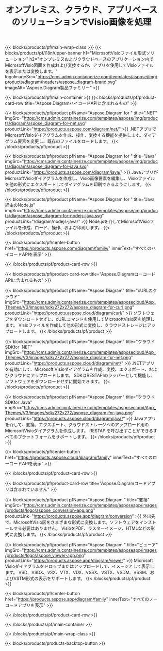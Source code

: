 ﻿---
title: オンプレミス、クラウド、アプリベースのソリューションでVisio画像を処理 
weight: 1110
url: /ja/
description: High CodeAPIまたはクラウドベースのSDKを介してMicrosoftVisio図面を作成、処理、変換します。または、クロスプラットフォームアプリを使用して、Visioファイルを表示または変換します。
---
{{< blocks/products/pf/main-wrap-class >}}
{{< blocks/products/pf/i18n/upper-banner h1="MicrosoftVisioファイル形式ソリューション" h2="オンプレミスおよびクラウドベースのアプリケーション内でMicrosoftVisio図面を作成および変換するか、アプリを使用してVisioファイルを表示または変換します。" logoImageSrc="https://cms.admin.containerize.com/templates/aspose/img/products/diagram/headers/aspose_diagram-brand.svg" imageAlt="Aspose.Diagram製品ファミリー" >}}

{{< blocks/products/pf/main-container >}}
{{< blocks/products/pf/product-card-row title="Aspose.DiagramハイコードAPIに含まれるもの" >}}

{{< blocks/products/pf/product pfName="Aspose.Diagram for " title=".NET" imgSrc="https://cms.admin.containerize.com/templates/aspose/img/products/diagram/aspose_diagram-for-net.svg" productLink="https://products.aspose.com/diagram/net/" >}}
.NETアプリでMicrosoftVisioダイアグラムを作成、操作、変換する機能を提供します。ダイアグラム要素を変更し、既存のファイルをロードします。
{{< /blocks/products/pf/product >}}

{{< blocks/products/pf/product pfName="Aspose.Diagram for " title="Java" imgSrc="https://cms.admin.containerize.com/templates/aspose/img/products/diagram/aspose_diagram-for-java.svg" productLink="https://products.aspose.com/diagram/java/" >}}
JavaアプリがMicrosoftVisioダイアグラムを作成し、Visio画像要素を編集し、Visioファイルを他の形式にエクスポートしてダイアグラムを印刷できるようにします。
{{< /blocks/products/pf/product >}}

{{< blocks/products/pf/product pfName="Aspose.Diagram for " title="Java経由のNode.js" imgSrc="https://cms.admin.containerize.com/templates/aspose/img/products/diagram/aspose_diagram-for-nodejs-java.svg" productLink="/diagram/nodejs-java/" >}}
Node.jsを介してMicrosoftVisioファイルを作成、ロード、操作、および印刷します。
{{< /blocks/products/pf/product >}}

{{< blocks/products/pf/center-button href="https://products.aspose.com/diagram/family/" innerText="すべてのハイコードAPIを表示" >}}

{{< /blocks/products/pf/product-card-row >}}

{{< blocks/products/pf/product-card-row title="Aspose.DiagramローコードAPIに含まれるもの" >}}

{{< blocks/products/pf/product pfName="Aspose.Diagram" title="cURLのクラウド" imgSrc="https://cms.admin.containerize.com/templates/asposecloud/App_Themes/V3/images/sdk/272x272/aspose_diagram-for-curl.png" productLink="https://products.aspose.cloud/diagram/curl/" >}}
ソフトウェアをダウンロードせずに、cURLコマンドを使用してMicrosoftVisio図を処理します。 Visioファイルを作成して他の形式に変換し、クラウドストレージにアップロードします。
{{< /blocks/products/pf/product >}}

{{< blocks/products/pf/product pfName="Aspose.Diagram" title="クラウドSDKfor .NET" imgSrc="https://cms.admin.containerize.com/templates/asposecloud/App_Themes/V3/images/sdk/272x272/aspose_diagram-for-net.png" productLink="https://products.aspose.cloud/diagram/net/" >}}
.NETアプリを有効にして、Microsoft Visioダイアグラムを作成、変換、エクスポート、およびクラウドにアップロードします。 SDKはRESTAPIのラッパーとして機能し、ソフトウェアをダウンロードせずに開始できます。
{{< /blocks/products/pf/product >}}

{{< blocks/products/pf/product pfName="Aspose.Diagram" title="クラウドSDKfor Java" imgSrc="https://cms.admin.containerize.com/templates/asposecloud/App_Themes/V3/images/sdk/272x272/aspose_diagram-for-java.png" productLink="https://products.aspose.cloud/diagram/java/" >}}
Javaアプリを介して、変換、エクスポート、クラウドストレージへのアップロード用のMicrosoftVisioダイアグラムを作成します。 RESTAPIを呼び出すことができるすべてのプラットフォームをサポートします。
{{< /blocks/products/pf/product >}}

{{< blocks/products/pf/center-button href="https://products.aspose.cloud/diagram/family" innerText="すべてのローコードAPIを表示" >}}

{{< /blocks/products/pf/product-card-row >}}

{{< blocks/products/pf/product-card-row title="Aspose.Diagramコードアプリは含まれていません" >}}

{{< blocks/products/pf/product pfName="Aspose.Diagram " title="変換" imgSrc="https://cms.admin.containerize.com/templates/asposeapp/images/products/logo/aspose_conversion-app.png" productLink="https://products.aspose.app/diagram/conversion" >}}
外出先で、MicrosoftVisio図をさまざまな形式に変換します。ソフトウェアをインストールする必要はありません。 VisioをPDF、ラスターイメージ、HTMLなどの形式に変換します。
{{< /blocks/products/pf/product >}}

{{< blocks/products/pf/product pfName="Aspose.Diagram " title="ビューア" imgSrc="https://cms.admin.containerize.com/templates/asposeapp/images/products/logo/aspose_viewer-app.png" productLink="https://products.aspose.app/diagram/viewer" >}}
Microsoft Visioダイアグラムをドロップまたはアップロードして、イメージとして表示します。 VSD、VSDX、VSX、VTX、VDX、VSSX、VSTX、VSDM、VSSM、およびVSTM形式の表示をサポートします。
{{< /blocks/products/pf/product >}}

{{< blocks/products/pf/center-button href="https://products.aspose.app/diagram/family" innerText="すべてのノーコードアプリを表示" >}}

{{< /blocks/products/pf/product-card-row >}}

{{< /blocks/products/pf/main-container >}}


{{< /blocks/products/pf/main-wrap-class >}}

{{< blocks/products/products-backtop-button >}}